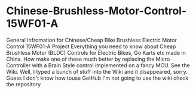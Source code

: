 # Chinese-Brushless-Motor-Control-15WF01-A
General Infromation for Chinese/Cheap Bike Brushless Electric Motor Control 15WF01-A Project
Everything you need to know about Cheap Brushless Motor (BLDC) Controls for Electric Bikes, Go Karts etc made in China.
How make one of these much better by replacing the Micro Controller with a Brain Style control implemented on a fancy MCU. See the Wiki.
Well, I typed a bunch of stuff into the Wiki and it disappeared, sorry. 
Guess I don't know how touse GetHub
I'm not going to use the wiki check the repository
